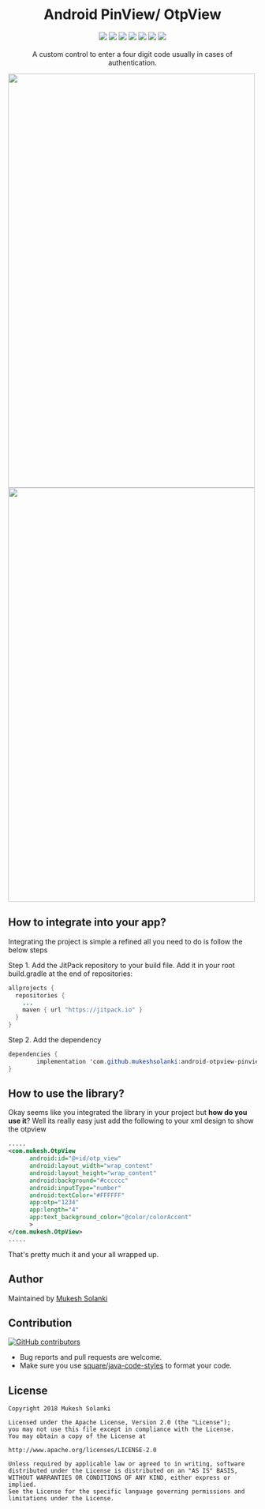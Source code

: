 <h1 align="center">Android PinView/ OtpView</h1>
<p align="center">
  <a href="https://jitpack.io/#mukeshsolanki/android-otpview-pinview"><img src="https://jitpack.io/v/mukeshsolanki/android-otpview-pinview/month.svg"/></a>
  <a href="https://android-arsenal.com/api?level=11"> <img src="https://img.shields.io/badge/API-14%2B-blue.svg?style=flat" /></a>
  <a href="https://jitpack.io/#mukeshsolanki/android-otpview-pinview"> <img src="https://jitpack.io/v/mukeshsolanki/android-otpview-pinview.svg" /></a>
  <a href="https://android-arsenal.com/details/1/3764"> <img src="https://img.shields.io/badge/Android%20Arsenal-Android%20PinView%20%2F%20OtpView-brightgreen.svg?style=flat" /></a>
  <a href="https://travis-ci.org/mukeshsolanki/android-otpview-pinview"> <img src="https://travis-ci.org/mukeshsolanki/android-otpview-pinview.svg?branch=master" /></a>
  <a href="https://opensource.org/licenses/Apache-2.0"><img src="https://img.shields.io/badge/License-Apache%202.0-blue.svg"/></a>
  <a href="https://www.paypal.me/mukeshsolanki"> <img src="https://img.shields.io/badge/paypal-donate-yellow.svg" /></a>
  <br /><br />
    A custom control to enter a four digit code usually in cases of authentication.
</p>

<img src="https://raw.githubusercontent.com/mukeshsolanki/android-otpview-pinview/master/screenshots/Screenshot_20160622-201727.png" width="500" height="839" />
<br />
<img src="https://raw.githubusercontent.com/mukeshsolanki/android-otpview-pinview/master/screenshots/Screenshot_20160622-201845.png" width="500" height="839" />

## How to integrate into your app?
Integrating the project is simple a refined all you need to do is follow the below steps

Step 1. Add the JitPack repository to your build file. Add it in your root build.gradle at the end of repositories:

```java
allprojects {
  repositories {
    ...
    maven { url "https://jitpack.io" }
  }
}
```
Step 2. Add the dependency
```java
dependencies {
        implementation 'com.github.mukeshsolanki:android-otpview-pinview:<latest-version>'
}
```

## How to use the library?
Okay seems like you integrated the library in your project but **how do you use it**? Well its really easy just add the following to your xml design to show the otpview

```xml
.....
<com.mukesh.OtpView
      android:id="@+id/otp_view"
      android:layout_width="wrap_content"
      android:layout_height="wrap_content"
      android:background="#cccccc"
      android:inputType="number"
      android:textColor="#FFFFFF"
      app:otp="1234"
      app:length="4"
      app:text_background_color="@color/colorAccent"
      >
</com.mukesh.OtpView>
.....
```

That's pretty much it and your all wrapped up.

## Author
Maintained by [Mukesh Solanki](https://www.github.com/mukeshsolanki)

## Contribution
[![GitHub contributors](https://img.shields.io/github/contributors/mukeshsolanki/android-otpview-pinview.svg)](https://github.com/mukeshsolanki/android-otpview-pinview/graphs/contributors)

* Bug reports and pull requests are welcome.
* Make sure you use [square/java-code-styles](https://github.com/square/java-code-styles) to format your code.

## License
```
Copyright 2018 Mukesh Solanki

Licensed under the Apache License, Version 2.0 (the "License");
you may not use this file except in compliance with the License.
You may obtain a copy of the License at

http://www.apache.org/licenses/LICENSE-2.0

Unless required by applicable law or agreed to in writing, software
distributed under the License is distributed on an "AS IS" BASIS,
WITHOUT WARRANTIES OR CONDITIONS OF ANY KIND, either express or implied.
See the License for the specific language governing permissions and
limitations under the License.
```